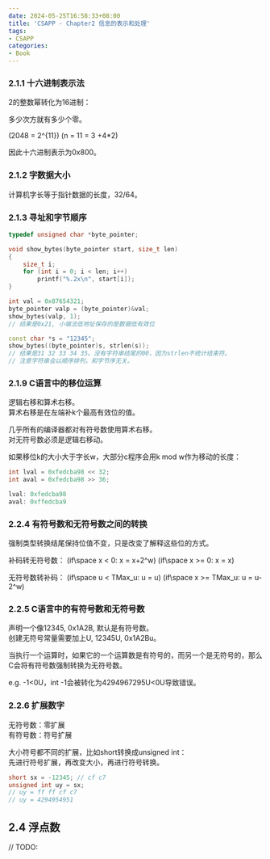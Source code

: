 ```yaml
---
date: 2024-05-25T16:58:33+08:00
title: 'CSAPP - Chapter2 信息的表示和处理'
tags:
- CSAPP
categories:
- Book
---
```


### 2.1.1 十六进制表示法

2的整数幂转化为16进制：

多少次方就有多少个零。

\(2048 = 2^{11}\)
\(n = 11 = 3 +4*2\)

因此十六进制表示为0x800。

### 2.1.2 字数据大小

计算机字长等于指针数据的长度，32/64。

### 2.1.3 寻址和字节顺序

```c++
typedef unsigned char *byte_pointer;

void show_bytes(byte_pointer start, size_t len)
{
	size_t i;
	for (int i = 0; i < len; i++)
		printf("%.2x\n", start[i]);
}

int val = 0x87654321;
byte_pointer valp = (byte_pointer)&val;
show_bytes(valp, 1);
// 结果是0x21, 小端法低地址保存的是数据低有效位

const char *s = "12345";
show_bytes((byte_pointer)s, strlen(s));
// 结果是31 32 33 34 35。没有字符串结尾的00，因为strlen不统计结束符。
// 注意字符串会以顺序排列，和字节序无关。
```

### 2.1.9 C语言中的移位运算

逻辑右移和算术右移。  
算术右移是在左端补k个最高有效位的值。

几乎所有的编译器都对有符号数使用算术右移。  
对无符号数必须是逻辑右移动。

如果移位k的大小大于字长w，大部分c程序会用k mod w作为移动的长度：

```c++
int lval = 0xfedcba98 << 32;
int aval = 0xfedcba98 >> 36;

lval: 0xfedcba98
aval: 0xffedcba9
```

### 2.2.4 有符号数和无符号数之间的转换

强制类型转换结尾保持位值不变，只是改变了解释这些位的方式。

补码转无符号数：
\(if\space x < 0: x = x+2^w\)
\(if\space x >= 0: x = x\)

无符号数转补码：
\(if\space u < TMax_u: u = u\)
\(if\space x >= TMax_u: u = u-2^w\)

### 2.2.5 C语言中的有符号数和无符号数

声明一个像12345, 0x1A2B, 默认是有符号数。  
创建无符号常量需要加上U, 12345U, 0x1A2Bu。

当执行一个运算时，如果它的一个运算数是有符号的，而另一个是无符号的，那么C会将有符号数强制转换为无符号数。

e.g. -1<0U，int -1会被转化为4294967295U<0U导致错误。

### 2.2.6 扩展数字

无符号数：零扩展  
有符号数：符号扩展

大小符号都不同的扩展，比如short转换成unsigned int：  
先进行符号扩展，再改变大小，再进行符号转换。

```c++
short sx = -12345; // cf c7
unsigned int uy = sx;
// uy = ff ff cf c7
// uy = 4294954951
```

## 2.4 浮点数

// TODO:
